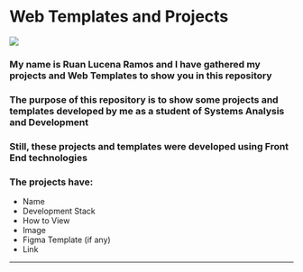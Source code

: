 # Web Templates and Projects 

![](https://images8.alphacoders.com/115/1156488.png)

### My name is Ruan Lucena Ramos and I have gathered my projects and Web Templates to show you in this repository


### The purpose of this repository is to show some projects and templates developed by me as a student of Systems Analysis and Development


### Still, these projects and templates were developed using Front End technologies


### **The projects have**:
- Name
- Development Stack
- How to View
- Image
- Figma Template (if any)
- Link


---
